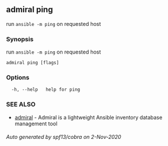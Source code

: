 ## admiral ping

run `ansible -m ping` on requested host

### Synopsis

run `ansible -m ping` on requested host

```
admiral ping [flags]
```

### Options

```
  -h, --help   help for ping
```

### SEE ALSO

* [admiral](admiral.md)	 - Admiral is a lightweight Ansible inventory database management tool

###### Auto generated by spf13/cobra on 2-Nov-2020
